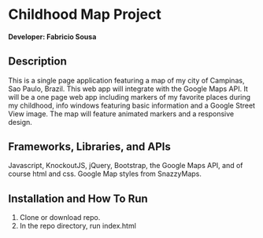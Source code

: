 # Childhood Map Project

#### Developer: Fabricio Sousa

## Description

This is a single page application featuring a map of my city of Campinas, Sao Paulo, Brazil. This web app will integrate with the Google Maps API. It will be a one page web app including markers of my favorite places during my childhood, info windows featuring basic information and a Google Street View image. The map will feature animated markers and a responsive design.

## Frameworks, Libraries, and APIs

Javascript, KnockoutJS, jQuery, Bootstrap, the Google Maps API, and of course html and css. Google Map styles from SnazzyMaps.

## Installation and How To Run

1. Clone or download repo.
2. In the repo directory, run index.html
